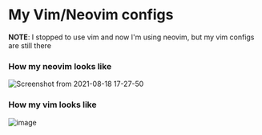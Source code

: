 # My Vim/Neovim configs

**NOTE**: I stopped to use vim and now I'm using neovim, but my vim configs are still there

### How my neovim looks like

![Screenshot from 2021-08-18 17-27-50](https://user-images.githubusercontent.com/42449213/130287537-527c8d1e-b0a0-4946-b713-27d5d819a147.png)
 

### How my vim looks like

![image](https://user-images.githubusercontent.com/42449213/113499239-aa93c080-94ea-11eb-925c-cd743398db51.png)

